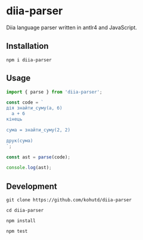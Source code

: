 # diia-parser

Diia language parser written in antlr4 and JavaScript.

## Installation

```
npm i diia-parser
```

## Usage

```javascript
import { parse } from 'diia-parser';

const code = `
дія знайти_суму(а, б)
  а + б
кінець

сума = знайти_суму(2, 2)

друк(сума)
`;

const ast = parse(code);

console.log(ast);
```

## Development

```shell
git clone https://github.com/kohutd/diia-parser

cd diia-parser

npm install

npm test
```
